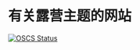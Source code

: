 # 有关露营主题的网站
[![OSCS Status](https://www.oscs1024.com/platform/badge/Oorpow/camping.svg?size=small)](https://www.oscs1024.com/project/Oorpow/camping?ref=badge_small)